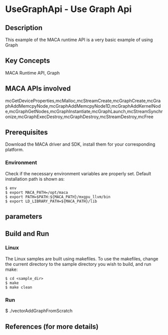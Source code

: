 # UseGraphApi - Use Graph Api

## Description

This example of the MACA runtime API is a very basic example of using Graph

## Key Concepts

MACA Runtime API, Graph

## MACA APIs involved

mcGetDeviceProperties,mcMalloc,mcStreamCreate,mcGraphCreate,mcGraphAddMemcpyNode,mcGraphAddMemcpyNode1D,mcGraphAddKernelNode,mcGraphGetNodes,mcGraphInstantiate,mcGraphLaunch,mcStreamSynchronize,mcGraphExecDestroy,mcGraphDestroy,mcStreamDestroy,mcFree

## Prerequisites

Download the MACA driver and SDK, install them for your corresponding platform.

### Environment

Check if the necessary environment variables are properly set. Default installation path is shown as:
```
$ env
$ export MACA_PATH=/opt/maca
$ export PATH=$PATH:${MACA_PATH}/mxgpu_llvm/bin
$ export LD_LIBRARY_PATH=${MACA_PATH}/lib
```

## parameters

## Build and Run

### Linux
The Linux samples are built using makefiles. To use the makefiles, change the current directory to the sample directory you wish to build, and run make:
```
$ cd <sample_dir>
$ make
$ make clean
```
### Run
 $ ./vectorAddGraphFromScratch

## References (for more details)

